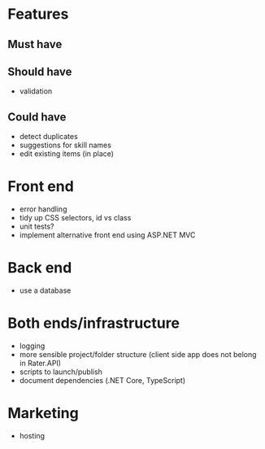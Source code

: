 # Features

## Must have

## Should have
- validation

## Could have
- detect duplicates
- suggestions for skill names
- edit existing items (in place)

# Front end
- error handling
- tidy up CSS selectors, id vs class
- unit tests?
- implement alternative front end using ASP.NET MVC

# Back end
- use a database

# Both ends/infrastructure
- logging
- more sensible project/folder structure (client side app does not belong in Rater.API)
- scripts to launch/publish
- document dependencies (.NET Core, TypeScript)

# Marketing
- hosting
